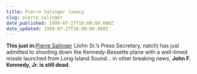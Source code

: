 ```yaml
---
title: Pierre Salinger lunacy
slug: pierre_salinger
date_published: 1999-07-27T16:00:00.000Z
date_updated: 1999-07-27T16:00:00.000Z
---
```


**This just in:**[Pierre Salinger](http://webusers.anet-stl.com/~civil/govliestwaflight800salingr.html) (John Sr.’s Press Secretary, natch) has just admitted to shooting down the Kennedy-Bessette plane with a well-timed missle launched from Long Island Sound… in other breaking news, **John F. Kennedy, Jr. is still dead**.
